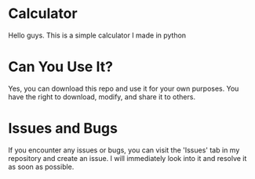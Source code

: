 # Calculator

Hello guys.
This is a simple calculator I made in python 

# Can You Use It?
Yes, you can download this repo and use it for your own purposes.
You have the right to download, modify, and share it to others.

# Issues and Bugs
If you encounter any issues or bugs, you can visit the 'Issues' tab in my repository and create an issue. I will immediately look into it and resolve it as soon as possible.